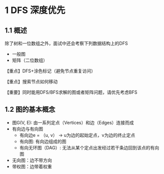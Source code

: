 # 1 DFS 深度优先

## 1.1 概述

除了树和一位数组之外，面试中还会考察下列数据结构上的DFS

- 一般图
- 矩阵（二位数组）

【重点】DFS+涂色标记（避免节点重复访问）

【重点】搜索节点如何移动

【重要】同时能用DFS/BFS求解的图或者矩阵问题，请优先考虑BFS



## 1.2 图的基本概念

- 图G(V, E): 由一系列定点（Vertices）和边（Edges）连接而成
- 有向边与有向图
  - 有向边e = （u, v） -> u为边的起始定点，v为边的终止定点
  - 有向图: 有向边组成的图
  - 有向无环图（DAG）: 无法从某个定点出发经过若干条边回到该点的有向图
- 无向图：边不带方向
- 带权图：边带着权重



